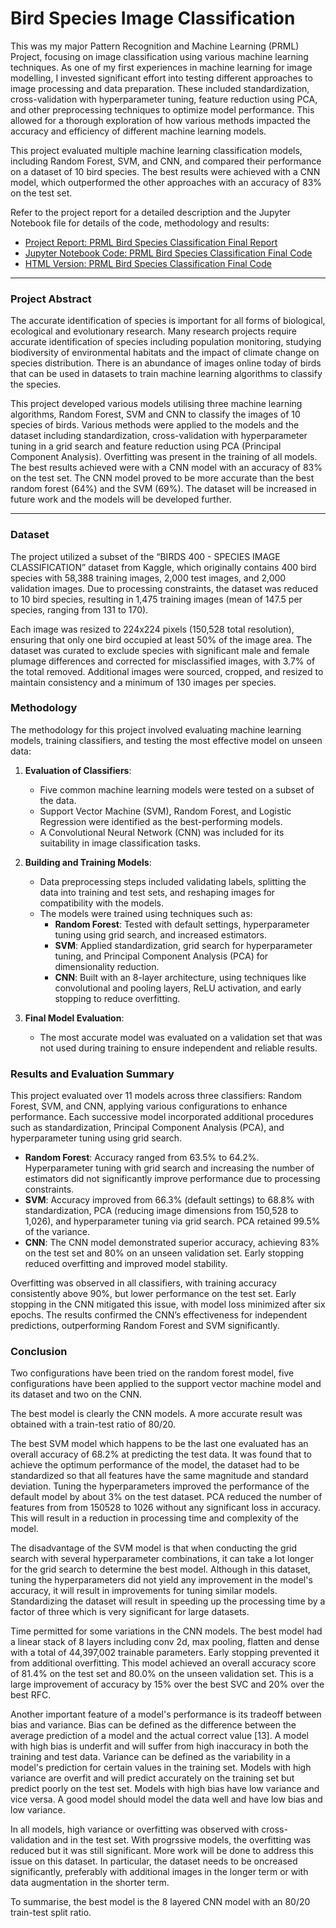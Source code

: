 # Bird Species Image Classification
This was my major Pattern Recognition and Machine Learning (PRML) Project, focusing on image classification using various machine learning techniques. As one of my first experiences in machine learning for image modelling, I invested significant effort into testing different approaches to image processing and data preparation. These included standardization, cross-validation with hyperparameter tuning, feature reduction using PCA, and other preprocessing techniques to optimize model performance. This allowed for a thorough exploration of how various methods impacted the accuracy and efficiency of different machine learning models.

This project evaluated multiple machine learning classification models, including Random Forest, SVM, and CNN, and compared their performance on a dataset of 10 bird species. The best results were achieved with a CNN model, which outperformed the other approaches with an accuracy of 83% on the test set.

Refer to the project report for a detailed description and the Jupyter Notebook file for details of the code, methodology and results:  

- [Project Report: PRML Bird Species Classification Final Report](PRML%20Bird%20Species%20Classififcation%20Final%20Report.pdf)
- [Jupyter Notebook Code: PRML Bird Species Classification Final Code](PRML%20Bird%20Species%20Classififcation%20Final%20Code.ipynb)
- [HTML Version: PRML Bird Species Classification Final Code](PRML%20Bird%20Species%20Classififcation%20Final%20Code.html)

---

### Project Abstract

The accurate identification of species is important for all forms of biological, ecological and evolutionary research. Many research projects require accurate identification of species including population monitoring, studying biodiversity of environmental habitats and the impact of climate change on species distribution. There is an abundance of images online today of birds that can be used in datasets to train machine learning algorithms to classify the species. 

This project developed various models utilising three machine learning algorithms, Random Forest, SVM and CNN to classify the images of 10 species of birds. Various methods were applied to the models and the dataset including standardization, cross-validation with hyperparameter tuning in a grid search and feature reduction using PCA (Principal Component Analysis). Overfitting was present in the training of all models. The best results achieved were with a CNN model with an accuracy of 83% on the test set. The CNN model proved to be more accurate than the best random forest (64%) and the SVM (69%). The dataset will be increased in future work and the models will be developed further.

---

### Dataset
The project utilized a subset of the “BIRDS 400 - SPECIES IMAGE CLASSIFICATION” dataset from Kaggle, which originally contains 400 bird species with 58,388 training images, 2,000 test images, and 2,000 validation images. Due to processing constraints, the dataset was reduced to 10 bird species, resulting in 1,475 training images (mean of 147.5 per species, ranging from 131 to 170).

Each image was resized to 224x224 pixels (150,528 total resolution), ensuring that only one bird occupied at least 50% of the image area. The dataset was curated to exclude species with significant male and female plumage differences and corrected for misclassified images, with 3.7% of the total removed. Additional images were sourced, cropped, and resized to maintain consistency and a minimum of 130 images per species.

### Methodology

The methodology for this project involved evaluating machine learning models, training classifiers, and testing the most effective model on unseen data:

1. **Evaluation of Classifiers**:  
   - Five common machine learning models were tested on a subset of the data.  
   - Support Vector Machine (SVM), Random Forest, and Logistic Regression were identified as the best-performing models.  
   - A Convolutional Neural Network (CNN) was included for its suitability in image classification tasks.

2. **Building and Training Models**:  
   - Data preprocessing steps included validating labels, splitting the data into training and test sets, and reshaping images for compatibility with the models.  
   - The models were trained using techniques such as:  
     - **Random Forest**: Tested with default settings, hyperparameter tuning using grid search, and increased estimators.  
     - **SVM**: Applied standardization, grid search for hyperparameter tuning, and Principal Component Analysis (PCA) for dimensionality reduction.  
     - **CNN**: Built with an 8-layer architecture, using techniques like convolutional and pooling layers, ReLU activation, and early stopping to reduce overfitting.

3. **Final Model Evaluation**:  
   - The most accurate model was evaluated on a validation set that was not used during training to ensure independent and reliable results.  

### Results and Evaluation Summary

This project evaluated over 11 models across three classifiers: Random Forest, SVM, and CNN, applying various configurations to enhance performance. Each successive model incorporated additional procedures such as standardization, Principal Component Analysis (PCA), and hyperparameter tuning using grid search.

- **Random Forest**: Accuracy ranged from 63.5% to 64.2%. Hyperparameter tuning with grid search and increasing the number of estimators did not significantly improve performance due to processing constraints.  
- **SVM**: Accuracy improved from 66.3% (default settings) to 68.8% with standardization, PCA (reducing image dimensions from 150,528 to 1,026), and hyperparameter tuning via grid search. PCA retained 99.5% of the variance.  
- **CNN**: The CNN model demonstrated superior accuracy, achieving 83% on the test set and 80% on an unseen validation set. Early stopping reduced overfitting and improved model stability.  

Overfitting was observed in all classifiers, with training accuracy consistently above 90%, but lower performance on the test set. Early stopping in the CNN mitigated this issue, with model loss minimized after six epochs. The results confirmed the CNN’s effectiveness for independent predictions, outperforming Random Forest and SVM significantly.


### Conclusion

Two configurations have been tried on the random forest model, five configurations have been applied to the support vector machine model and its dataset and two on the CNN.

The best model is clearly the CNN models. A more accurate result was obtained with a train-test ratio of 80/20.

The best SVM model which happens to be the last one evaluated has an overall accuracy of 68.2% at predicting the test data. It was found that to achieve the optimum performance of the model, the dataset had to be standardized so that all features have the same magnitude and standard deviation. Tuning the hyperparameters improved the performance of the default model by about 3% on the test dataset. PCA reduced the number of features from from 150528 to 1026 without any significant loss in accuracy. This will result in a reduction in processing time and complexity of the model.

The disadvantage of the SVM model is that when conducting the grid search with several hyperparameter combinations, it can take a lot longer for the grid search to determine the best model. Although in this dataset, tuning the hyperparameters did not yield any improvement in the model's accuracy, it will result in improvements for tuning similar models. Standardizing the dataset will result in speeding up the processing time by a factor of three which is very significant for large datasets.

Time permitted for some variations in the CNN models. The best model had a linear stack of 8 layers including conv 2d, max pooling, flatten and dense with a total of 44,397,002 trainable parameters. Early stopping prevented it from additional overfitting. This model achieved an overall accuracy score of 81.4% on the test set and 80.0% on the unseen validation set. This is a large improvement of accuracy by 15% over the best SVC and 20% over the best RFC.

Another important feature of a model's performance is its tradeoff between bias and variance. Bias can be defined as the difference between the average prediction of a model and the actual correct value [13]. A model with high bias is underfit and will suffer from high inaccuracy in both the training and test data. Variance can be defined as the variability in a model's prediction for certain values in the training set. Models with high variance are overfit and will predict accurately on the training set but predict poorly on the test set. Models with high bias have low variance and vice versa. A good model should model the data well and have low bias and low variance.

In all models, high variance or overfitting was observed with cross-validation and in the test set. With progrssive models, the overfitting was reduced but it was still significant. More work will be done to address this issue on this dataset. In particular, the dataset needs to be oncreased significantly, preferably with additional images in the longer term or with data augmentation in the shorter term.

To summarise, the best model is the 8 layered CNN model with an 80/20 train-test split ratio.
